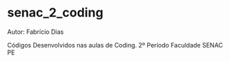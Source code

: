 # senac_2_coding

Autor: Fabrício Dias

Códigos Desenvolvidos nas aulas de Coding. 2º Período Faculdade SENAC PE
